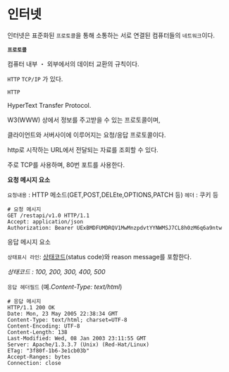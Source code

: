 # 인터넷

인터넷은 표준화된 `프로토콜`을 통해 소통하는 서로 연결된 컴퓨터들의 `네트워크`이다.

**`프로토콜`** 

컴퓨터 내부 ・ 외부에서의 데이터 교환의 규칙이다.

`HTTP` `TCP/IP` 가 있다.

`HTTP` 

HyperText Transfer Protocol.

W3(WWW) 상에서 정보를 주고받을 수 있는 프로토콜이며,

클라이언트와 서버사이에 이루어지는 요청/응답 프로토콜이다.

http로 시작하는 URL에서 전달되는 자료를 조회할 수 있다.

주로 TCP를 사용하며, 80번 포트를 사용한다.

**요청 메시지 요소**

`요청내용` : HTTP 메소드(GET,POST,DELEte,OPTIONS,PATCH 등)
`헤더` : 쿠키 등

```
# 요청 메시지
GET /restapi/v1.0 HTTP/1.1
Accept: application/json
Authorization: Bearer UExBMDFUMDRQV1MwMnzpdvtYYNWMSJ7CL8h0zM6q6a9ntw
```

응답 메시지 요소

`상태표시 라인`: [상태코드](https://ko.wikipedia.org/w/index.php?title=상태코드&action=edit&redlink=1)(status code)와 reason message를 포함한다.

*상태코드 : 100, 200, 300, 400, 500* 

`응답 헤더필드` (예.*Content-Type: text/html*)

```
# 응답 메시지
HTTP/1.1 200 OK
Date: Mon, 23 May 2005 22:38:34 GMT
Content-Type: text/html; charset=UTF-8
Content-Encoding: UTF-8
Content-Length: 138
Last-Modified: Wed, 08 Jan 2003 23:11:55 GMT
Server: Apache/1.3.3.7 (Unix) (Red-Hat/Linux)
ETag: "3f80f-1b6-3e1cb03b"
Accept-Ranges: bytes
Connection: close
```

